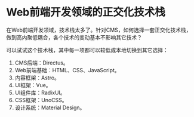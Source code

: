 # Web前端开发领域的正交化技术栈

在Web前端开发领域，技术栈太多了。针对CMS，如何选择一套正交化技术栈，做到高内聚低耦合，各个技术的变动基本不影响其它技术？

可以试试这个技术栈，其中每一项都可以较低成本地切换到其它选择：

1. CMS后端：Directus。
2. Web前端基础：HTML、CSS、JavaScript。
3. 内容框架：Astro。
4. UI框架：Vue。
5. UI组件库：RadixUI。
6. CSS框架：UnoCSS。
7. 设计系统：Material Design。
